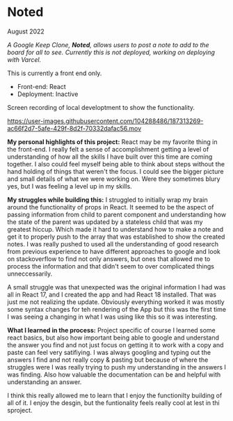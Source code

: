 # Noted

August 2022

*A Google Keep Clone, **Noted**, allows users to post a note to add to the board for all to see. Currently this is not deployed, working on deploying with Varcel.*

This is currently a front end only.

- Front-end: React
- Deployment: Inactive

Screen recording of local developtment to show the functionality.




https://user-images.githubusercontent.com/104288486/187313269-ac66f2d7-5afe-429f-8d2f-70332dafac56.mov








**My personal highlights of this project:**
React may be my favorite thing in the front-end. I really felt a sense of accomplishment getting a level of understanding of how all the skills I have built over this time are coming together. I also could feel myself being able to think about steps without the hand holding of things that weren't the focus. I could see the bigger picture and small details of what we were working on. Were they sometimes blury yes, but I was feeling a level up in my skills.


**My struggles while building this:**
I struggled to initially wrap my brain around the functionality of props in React. It seemed to be the aspect of passing information from child to parent component and understanding how the state of the parent was updated by a stateless child that was my greatest hiccup. Which made it hard to understand how to make a note and get it to properly push to the array that was established to show the created notes. I was really pushed to used all the understanding of good research from previous experience to have different approaches to google and look on stackoverflow to find not only answers, but ones that allowed me to process the information and that didn't seem to over complicated things unneccessarily. 

A small struggle was that unexpected was the original information I had was all in React 17, and I created the app and had React 18 installed. That was just me not realizing the update. Obviously everything worked it was mostly some syntax changes for teh rendering of the App but this was the first time I was seeing a changing in what I was using like this so it was interesting. 


**What I learned in the process:**
Project specific of course I learned some react basics, but also how important being able to google and understand the answer you find and not just focus on getting it to work with a copy and paste can feel very satifiying. I was always googling and typing out the answers I find and not really copy & pasting but because of where the struggles were I was really trying to push my understanding in the answers I was finding. Also how valuable the documentation can be and helpful with understanding an answer.

I think this really allowed me to learn that I enjoy the functionilty building of all of it. I enjoy the desgin, but the funtionality feels really cool at lest in thi sproject. 

